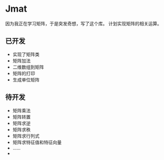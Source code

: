 # Jmat
因为我正在学习矩阵，于是突发奇想，写了这个库。
计划实现矩阵的相关运算。
## 已开发
- 实现了矩阵类
- 矩阵加法
- 二维数组到矩阵
- 矩阵的打印
- 生成单位矩阵
## 待开发
- 矩阵乘法
- 矩阵转置
- 矩阵求逆
- 矩阵求秩
- 矩阵求行列式
- 矩阵求特征值和特征向量
- ......
- 
